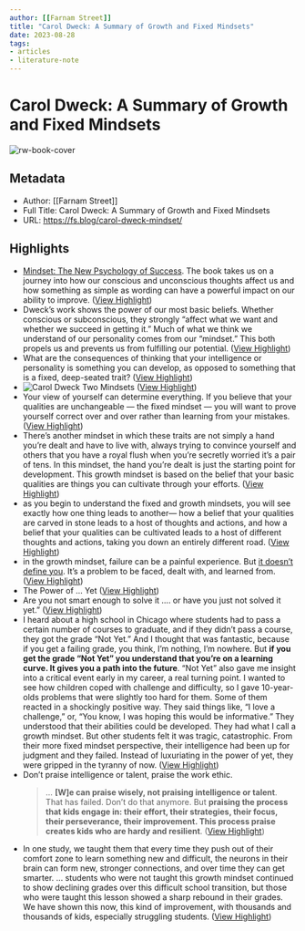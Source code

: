 ```yaml
---
author: [[Farnam Street]]
title: "Carol Dweck: A Summary of Growth and Fixed Mindsets"
date: 2023-08-28
tags: 
- articles
- literature-note
---
```

# Carol Dweck: A Summary of Growth and Fixed Mindsets

![rw-book-cover](https://149664534.v2.pressablecdn.com/wp-content/uploads/2015/06/cropped-farnamstreet-300x300.png)

## Metadata
- Author: [[Farnam Street]]
- Full Title: Carol Dweck: A Summary of Growth and Fixed Mindsets
- URL: https://fs.blog/carol-dweck-mindset/

## Highlights
- [Mindset: The New Psychology of Success](http://www.amazon.com/gp/product/0345472322/ref=as_li_qf_sp_asin_il_tl?ie=UTF8&camp=1789&creative=9325&creativeASIN=0345472322&linkCode=as2&tag=farnamstreet-20&linkId=ZYKJHPHELN46AOWM). The book takes us on a journey into how our conscious and unconscious thoughts affect us and how something as simple as wording can have a powerful impact on our ability to improve. ([View Highlight](https://read.readwise.io/read/01h8xvvyep3tbg0bca6yf3e8vb))
- Dweck’s work shows the power of our most basic beliefs. Whether conscious or subconscious, they strongly “affect what we want and whether we succeed in getting it.” Much of what we think we understand of our personality comes from our “mindset.” This both propels us and prevents us from fulfilling our potential. ([View Highlight](https://read.readwise.io/read/01h8xvwcvxc0478h87mvg9yqr7))
- What are the consequences of thinking that your intelligence or personality is something you can develop, as opposed to something that is a fixed, deep-seated trait? ([View Highlight](https://read.readwise.io/read/01h8xvwjq4dyvqg7g21rq3996d))
- ![Carol Dweck Two Mindsets](https://149664534.v2.pressablecdn.com/wp-content/uploads/2015/02/Carol-Dweck-Two-Mindsets.jpg) ([View Highlight](https://read.readwise.io/read/01h8xvwymj51ttakpv557z49ez))
- Your view of yourself can determine everything. If you believe that your qualities are unchangeable — the fixed mindset — you will want to prove yourself correct over and over rather than learning from your mistakes. ([View Highlight](https://read.readwise.io/read/01h8xvxa1nr4mh7xns928k9dvm))
- There’s another mindset in which these traits are not simply a hand you’re dealt and have to live with, always trying to convince yourself and others that you have a royal flush when you’re secretly worried it’s a pair of tens. In this mindset, the hand you’re dealt is just the starting point for development. This growth mindset is based on the belief that your basic qualities are things you can cultivate through your efforts. ([View Highlight](https://read.readwise.io/read/01h8xvyxsf67289v7t7x1ngmwm))
- as you begin to understand the fixed and growth mindsets, you will see exactly how one thing leads to another— how a belief that your qualities are carved in stone leads to a host of thoughts and actions, and how a belief that your qualities can be cultivated leads to a host of different thoughts and actions, taking you down an entirely different road. ([View Highlight](https://read.readwise.io/read/01h8xw0g3pk6xf9xk781aeds5w))
- in the growth mindset, failure can be a painful experience. But [it doesn’t define you](https://fs.blog/2014/09/mistakes/). It’s a problem to be faced, dealt with, and learned from. ([View Highlight](https://read.readwise.io/read/01h8xw1sfy7mmaj32za3h71g2t))
- The Power of … Yet ([View Highlight](https://read.readwise.io/read/01h8xw2c8x7ayjvqevpzbn040r))
- Are you not smart enough to solve it …. or have you just not solved it yet.” ([View Highlight](https://read.readwise.io/read/01h8xw2ezv4ytvsax9bt5w21y0))
- I heard about a high school in Chicago where students had to pass a certain number of courses to graduate, and if they didn’t pass a course, they got the grade “Not Yet.” And I thought that was fantastic, because if you get a failing grade, you think, I’m nothing, I’m nowhere. But **if you get the grade “Not Yet” you understand that you’re on a learning curve. It gives you a path into the future**.
  “Not Yet” also gave me insight into a critical event early in my career, a real turning point. I wanted to see how children coped with challenge and difficulty, so I gave 10-year-olds problems that were slightly too hard for them. Some of them reacted in a shockingly positive way. They said things like, “I love a challenge,” or, “You know, I was hoping this would be informative.” They understood that their abilities could be developed. They had what I call a growth mindset. But other students felt it was tragic, catastrophic. From their more fixed mindset perspective, their intelligence had been up for judgment and they failed. Instead of luxuriating in the power of yet, they were gripped in the tyranny of now. ([View Highlight](https://read.readwise.io/read/01h8xw3rvanbypd53jycrx6pf0))
- Don’t praise intelligence or talent, praise the work ethic.
  > … **[W]e can praise wisely, not praising intelligence or talent**. That has failed. Don’t do that anymore. But **praising the process that kids engage in: their effort, their strategies, their focus, their perseverance, their improvement. This process praise creates kids who are hardy and resilient**. ([View Highlight](https://read.readwise.io/read/01h8xw4d3btn5bwyjrvdfm9wdp))
- In one study, we taught them that every time they push out of their comfort zone to learn something new and difficult, the neurons in their brain can form new, stronger connections, and over time they can get smarter. … students who were not taught this growth mindset continued to show declining grades over this difficult school transition, but those who were taught this lesson showed a sharp rebound in their grades. We have shown this now, this kind of improvement, with thousands and thousands of kids, especially struggling students. ([View Highlight](https://read.readwise.io/read/01h8xw56z81eff8wvjgjd29r8s))
